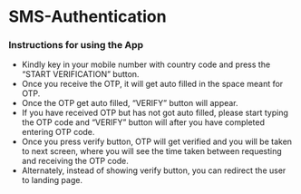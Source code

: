 # SMS-Authentication

### Instructions for using the App 

- Kindly key in your mobile number with country code and press the “START VERIFICATION” button.
- Once you receive the OTP, it will get auto filled in the space meant for OTP.
- Once the OTP get auto filled, “VERIFY” button will appear.
- If you have received OTP but has not got auto filled, please start typing the OTP code and “VERIFY” button will after you have completed entering OTP code.  
- Once you press verify button, OTP will get verified and you will be taken to next screen, where you will see the time taken between requesting and receiving the OTP code.
- Alternately, instead of showing verify button, you can redirect the user to landing page.
